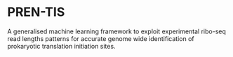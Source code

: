# PREN-TIS
A generalised machine learning framework to exploit experimental ribo-seq read lengths patterns for accurate genome wide identification of prokaryotic translation initiation sites.
